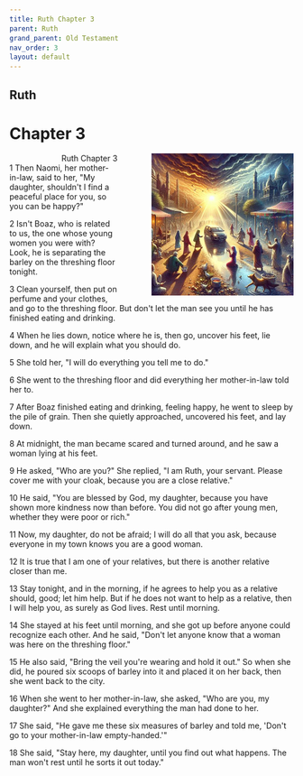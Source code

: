 ```yaml
---
title: Ruth Chapter 3
parent: Ruth
grand_parent: Old Testament
nav_order: 3
layout: default
---
```


## Ruth

# Chapter 3

<div style="clear: both; text-align: right;">
    <div style="max-width: 50%; height: auto; float: right; margin: 0 0 10px 10px; padding-left: 10%;">
        <img src="/assets/Image/Ruth/500/3.jpg" alt="Ruth Chapter 3" class="chapter-image">
    </div>
    <figcaption style="font-size: 14px; text-align: right;">Ruth Chapter 3</figcaption>
</div>
1 Then Naomi, her mother-in-law, said to her, "My daughter, shouldn't I find a peaceful place for you, so you can be happy?"

2 Isn't Boaz, who is related to us, the one whose young women you were with? Look, he is separating the barley on the threshing floor tonight.

3 Clean yourself, then put on perfume and your clothes, and go to the threshing floor. But don't let the man see you until he has finished eating and drinking.

4 When he lies down, notice where he is, then go, uncover his feet, lie down, and he will explain what you should do.

5 She told her, "I will do everything you tell me to do."

6 She went to the threshing floor and did everything her mother-in-law told her to.

7 After Boaz finished eating and drinking, feeling happy, he went to sleep by the pile of grain. Then she quietly approached, uncovered his feet, and lay down.

8 At midnight, the man became scared and turned around, and he saw a woman lying at his feet.

9 He asked, "Who are you?" She replied, "I am Ruth, your servant. Please cover me with your cloak, because you are a close relative."

10 He said, "You are blessed by God, my daughter, because you have shown more kindness now than before. You did not go after young men, whether they were poor or rich."

11 Now, my daughter, do not be afraid; I will do all that you ask, because everyone in my town knows you are a good woman.

12 It is true that I am one of your relatives, but there is another relative closer than me.

13 Stay tonight, and in the morning, if he agrees to help you as a relative should, good; let him help. But if he does not want to help as a relative, then I will help you, as surely as God lives. Rest until morning.

14 She stayed at his feet until morning, and she got up before anyone could recognize each other. And he said, "Don't let anyone know that a woman was here on the threshing floor."

15 He also said, "Bring the veil you're wearing and hold it out." So when she did, he poured six scoops of barley into it and placed it on her back, then she went back to the city.

16 When she went to her mother-in-law, she asked, "Who are you, my daughter?" And she explained everything the man had done to her.

17 She said, "He gave me these six measures of barley and told me, 'Don't go to your mother-in-law empty-handed.'"

18 She said, "Stay here, my daughter, until you find out what happens. The man won't rest until he sorts it out today."


